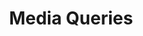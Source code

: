 ---
layout: default
title: Media Queries
slides:

  - class: title-slide

    content: |

      # Media Queries

      _Displaying device-specific styles_


  - content: |

      ## Media queries can apply CSS based on screen size. <br> They can not modify HTML.

  - content: |

      ## Structure of a Media Query

      ```css
      @media (min-width: 800px) {
        .header {
          background: url(images/background.jpg);
        }
      }
      ```

      On all screens larger than 800 pixels,
      make the header background gray.

      {:.checkpoint}
      On big screens, your header should now be an image.


  - content: |

      ## Good cases for media queries

      - Horizontal menu becomes stacked on mobile
      - Plain background on mobile, photo on desktop
      - Grid layout becomes column on mobile
      - Sidebar hidden on mobile


  - content: |

      ## Layout switching

      ```css
      @media (max-width: 800px) {
        .main-menu {
          flex-direction: column;
        }
      }
      ```

      On all screens **smaller** than 800 pixels,
      make the main menu use a column layout.

      {:.checkpoint}
      On small screens, the main menu should be stacked.

  - content: |

      ## What we learned

      - Media query structure
      - Min width and max width settings



---